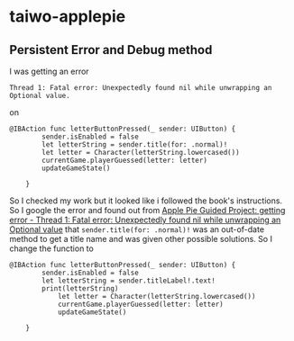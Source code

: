 # taiwo-applepie

## Persistent Error and Debug method
I was getting an error 
```
Thread 1: Fatal error: Unexpectedly found nil while unwrapping an Optional value.
```
on 
```
@IBAction func letterButtonPressed(_ sender: UIButton) {
        sender.isEnabled = false
        let letterString = sender.title(for: .normal)!
        let letter = Character(letterString.lowercased())
        currentGame.playerGuessed(letter: letter)
        updateGameState()
        
    }
```
So I checked my work but it looked like i followed the book's instructions. So I google the error and found out from [Apple Pie Guided Project: getting error - Thread 1: Fatal error: Unexpectedly found nil while unwrapping an Optional value](https://developer.apple.com/forums/thread/692536) that `sender.title(for: .normal)!` was an out-of-date method to get a title name and was given other possible solutions. So I change the function to
```
@IBAction func letterButtonPressed(_ sender: UIButton) {
        sender.isEnabled = false
        let letterString = sender.titleLabel!.text!
        print(letterString)
            let letter = Character(letterString.lowercased())
            currentGame.playerGuessed(letter: letter)
            updateGameState()
        
    }
```
